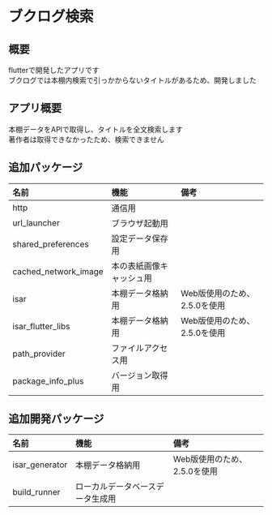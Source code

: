 # ブクログ検索

## 概要

flutterで開発したアプリです  
ブクログでは本棚内検索で引っかからないタイトルがあるため、開発しました  

## アプリ概要

本棚データをAPIで取得し、タイトルを全文検索します  
著作者は取得できなかったため、検索できません  

## 追加パッケージ

|名前|機能|備考|
|:-|:-|:-|
|http|通信用||
|url_launcher|ブラウザ起動用||
|shared_preferences|設定データ保存用||
|cached_network_image|本の表紙画像キャッシュ用||
|isar|本棚データ格納用|Web版使用のため、2.5.0を使用|
|isar_flutter_libs|本棚データ格納用|Web版使用のため、2.5.0を使用|
|path_provider|ファイルアクセス用||
|package_info_plus|バージョン取得用||

## 追加開発パッケージ

|名前|機能|備考|
|:-|:-|:-|
|isar_generator|本棚データ格納用|Web版使用のため、2.5.0を使用|
|build_runner|ローカルデータベースデータ生成用||
